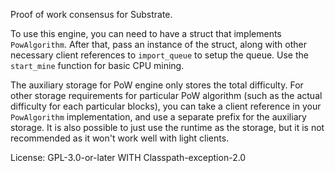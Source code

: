 Proof of work consensus for Substrate.

To use this engine, you can need to have a struct that implements
`PowAlgorithm`. After that, pass an instance of the struct, along
with other necessary client references to `import_queue` to setup
the queue. Use the `start_mine` function for basic CPU mining.

The auxiliary storage for PoW engine only stores the total difficulty.
For other storage requirements for particular PoW algorithm (such as
the actual difficulty for each particular blocks), you can take a client
reference in your `PowAlgorithm` implementation, and use a separate prefix
for the auxiliary storage. It is also possible to just use the runtime
as the storage, but it is not recommended as it won't work well with light
clients.

License: GPL-3.0-or-later WITH Classpath-exception-2.0